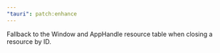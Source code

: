 ```yaml
---
"tauri": patch:enhance
---
```


Fallback to the Window and AppHandle resource table when closing a resource by ID.
